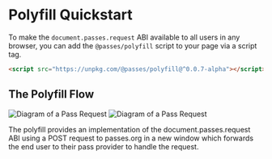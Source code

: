 # Polyfill Quickstart

To make the `document.passes.request` ABI available to all users in any browser, you can add the `@passes/polyfill` script to your page via a script tag.

```html
<script src="https://unpkg.com/@passes/polyfill@^0.0.7-alpha"></script>
```

## The Polyfill Flow

<img src="/diagram_02_light.gif" alt="Diagram of a Pass Request" class="light-mode-only" />
<img src="/diagram_02_dark.gif" alt="Diagram of a Pass Request" class="dark-mode-only" />

The polyfill provides an implementation of the document.passes.request ABI using a POST request to passes.org in a new window which forwards the end user to their pass provider to handle the request.
